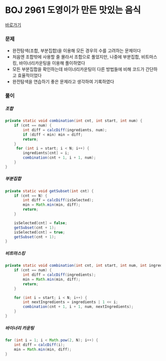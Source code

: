 # BOJ 2961 도영이가 만든 맛있는 음식

[바로가기](https://www.acmicpc.net/problem/2961)



### 문제

- 완전탐색(조합, 부분집합)을 이용해 모든 경우의 수를 고려하는 문제이다
- 처음엔 조합밖에 사용할 줄 몰라서 조합으로 풀었지만, 나중에 부분집합, 비트마스킹, 바이너리카운팅을 이용해 풀이하였다
- 모든 부분집합을 확인하는데 바이너리카운팅이 다른 방법들에 비해 코드가 간단하고 효율적이었다
- 완전탐색을 연습하기 좋은 문제라고 생각하여 기록하였다



### 풀이

##### 조합

```java
private static void combination(int cnt, int start, int num) {
    if (cnt == num) {
        int diff = calcDiff(ingredients, num);
        if (diff < min) min = diff;
        return;
    }
     for (int i = start; i < N; i++) {
        ingredients[cnt] = i;
        combination(cnt + 1, i + 1, num);
    }
}
```



##### 부분집합

```java
private static void getSubset(int cnt) {
    if (cnt == N) {
        int diff = calcDiff(isSelected);
        min = Math.min(min, diff);
        return;
    }

    isSelected[cnt] = false;
    getSubset(cnt + 1);
    isSelected[cnt] = true;
    getSubset(cnt + 1);
}
```



##### 비트마스킹

```java
private static void combination(int cnt, int start, int num, int ingredients) {
    if (cnt == num) {
        int diff = calcDiff(ingredients);
        min = Math.min(min, diff);
        return;
    }

    for (int i = start; i < N; i++) {
        int nextIngredients = ingredients | 1 << i;
        combination(cnt + 1, i + 1, num, nextIngredients);
    }
}
```



##### 바이너리 카운팅

```java
for (int i = 1; i < Math.pow(2, N); i++) {
    int diff = calcDiff(i);
    min = Math.min(min, diff);
}
```


